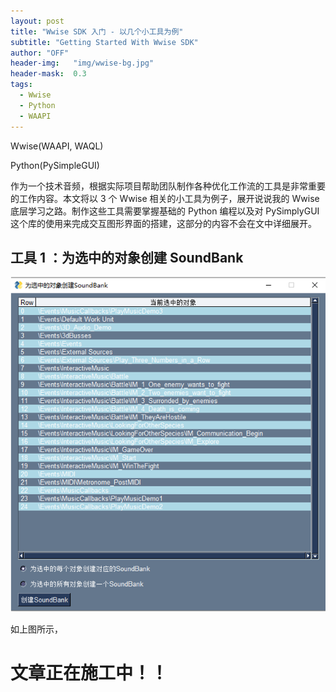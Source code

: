 ```yaml
---
layout: post
title: "Wwise SDK 入门 - 以几个小工具为例"
subtitle: "Getting Started With Wwise SDK"
author: "OFF"
header-img:   "img/wwise-bg.jpg"
header-mask:  0.3
tags:
  - Wwise
  - Python
  - WAAPI
---
```


Wwise(WAAPI, WAQL)

Python(PySimpleGUI)



作为一个技术音频，根据实际项目帮助团队制作各种优化工作流的工具是非常重要的工作内容。本文将以 3 个 Wwise 相关的小工具为例子，展开说说我的 Wwise 底层学习之路。制作这些工具需要掌握基础的 Python 编程以及对 PySimplyGUI 这个库的使用来完成交互图形界面的搭建，这部分的内容不会在文中详细展开。

## 工具 1 ：为选中的对象创建 SoundBank

![](/img/Wwise-tool-create-soundbank.png)

如上图所示，

# 文章正在施工中！！
